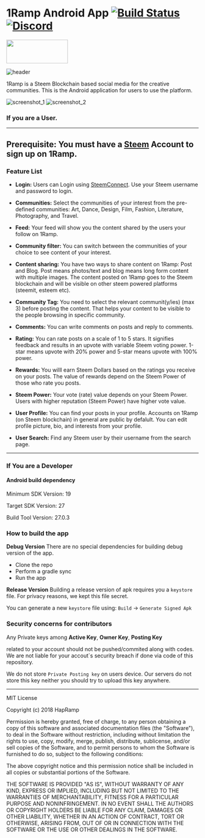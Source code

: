 # 1Ramp Android App [![Build Status](https://travis-ci.org/hapramp/1Rramp-Android.svg?branch=master)](https://travis-ci.org/hapramp/1Rramp-Android) [![Discord](https://img.shields.io/discord/456730715598618624.svg)](https://discord.gg/r9vwcHe)
[<img src="https://user-images.githubusercontent.com/10809719/45163411-05b78680-b20e-11e8-9891-f0b8b6fcf23b.png" height="62px" width="161px"/>](https://play.google.com/store/apps/details?id=com.hapramp)

![header](https://user-images.githubusercontent.com/10809719/46407786-a6c23000-c72d-11e8-841a-d5ffea056c50.png)

1Ramp is a Steem Blockchain based social media for the creative communities. This is the Android application for users to use the platform.

![screenshot_1](https://user-images.githubusercontent.com/10809719/46407787-a7f35d00-c72d-11e8-9448-0c1f2b9564a0.png)
![screenshot_2](https://user-images.githubusercontent.com/10809719/46407788-a88bf380-c72d-11e8-88fe-a029eb38d0e3.png)


### If you are a User.
---
**Prerequisite:**
You must have a [Steem](https://steemit.com/) Account to sign up on 1Ramp.
---

### Feature List
 - **Login:** Users can Login using [SteemConnect](https://steemconnect.com). Use your Steem username and password to login.

 - **Communities:** Select the communities of your interest from the pre-defined communities: Art, Dance, Design, Film, Fashion, Literature, Photography, and Travel.

 - **Feed:**  Your feed will show you the content shared by the users your follow on 1Ramp.

 - **Community filter:** You can switch between the communities of your choice to see content of your interest.

 - **Content sharing:** You have two ways to share content on 1Ramp: Post and Blog. Post means photos/text and blog means long form content with multiple images. The content posted on 1Ramp goes to the Steem blockchain and will be visible on other steem powered platforms (steemit, esteem etc).

 - **Community Tag:** You need to select the relevant communit(y/ies) (max 3) before posting the content. That helps your content to be visible to the people browsing in specific community.

 - **Comments:**  You can write comments on posts and reply to comments.

 - **Rating:** You can rate posts on a scale of 1 to 5 stars. It signifies feedback and results in an upvote with variable Steem voting power. 1-star means upvote with 20% power and 5-star means upvote with 100% power.

 - **Rewards:** You willl earn Steem Dollars based on the ratings you receive on your posts. The value of rewards depend on the Steem Power of those who rate you posts.

 - **Steem Power:** Your vote (rate) value depends on your Steem Power. Users with higher reputation (Steem Power) have higher vote value.

 - **User Profile:** You can find your posts in your profile. Accounts on 1Ramp (on Steem blockchain) in general are public by defalult. You can edit profile picture, bio, and interests from your profile.

 - **User Search:** Find any Steem user by their username from the search page.

---

### If You are a Developer

#### Android build dependency

 Minimum SDK Version: 19
 
 Target SDK Version: 27
 
 Build Tool Version: 27.0.3
 
 ### How to build the app
 
 **Debug Version**
 There are no special dependencies for building debug version of the app.
  - Clone the repo 
  - Perform a gradle sync
  - Run the app
 
 **Release Version**
 Building a release version of apk requires you a `keystore` file.
 For privacy reasons, we kept this file secret.
 
 You can generate a new `keystore` file using:
 `Build` -> `Generate Signed Apk`

### Security concerns for contributors
Any Private keys among 
**Active Key**,
**Owner Key**,
**Posting Key**

related to your account should not be pushed/commited along with codes. We are not liable for your accout`s security breach if done via code of this repository.

We do not store `Private Posting key` on users device.
Our servers do not store this key neither you should try to upload this key anywhere.

---

MIT License

Copyright (c) 2018 HapRamp

Permission is hereby granted, free of charge, to any person obtaining a copy
of this software and associated documentation files (the "Software"), to deal
in the Software without restriction, including without limitation the rights
to use, copy, modify, merge, publish, distribute, sublicense, and/or sell
copies of the Software, and to permit persons to whom the Software is
furnished to do so, subject to the following conditions:

The above copyright notice and this permission notice shall be included in all
copies or substantial portions of the Software.

THE SOFTWARE IS PROVIDED "AS IS", WITHOUT WARRANTY OF ANY KIND, EXPRESS OR
IMPLIED, INCLUDING BUT NOT LIMITED TO THE WARRANTIES OF MERCHANTABILITY,
FITNESS FOR A PARTICULAR PURPOSE AND NONINFRINGEMENT. IN NO EVENT SHALL THE
AUTHORS OR COPYRIGHT HOLDERS BE LIABLE FOR ANY CLAIM, DAMAGES OR OTHER
LIABILITY, WHETHER IN AN ACTION OF CONTRACT, TORT OR OTHERWISE, ARISING FROM,
OUT OF OR IN CONNECTION WITH THE SOFTWARE OR THE USE OR OTHER DEALINGS IN THE
SOFTWARE.


